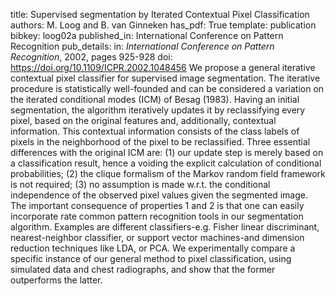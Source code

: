 title: Supervised segmentation by Iterated Contextual Pixel Classification
authors: M. Loog and B. van Ginneken
has_pdf: True
template: publication
bibkey: loog02a
published_in: International Conference on Pattern Recognition
pub_details: in: <i>International Conference on Pattern Recognition</i>, 2002, pages 925-928
doi: https://doi.org/10.1109/ICPR.2002.1048456
We propose a general iterative contextual pixel classifier for supervised image segmentation. The iterative procedure is statistically well-founded and can be considered a variation on the iterated conditional modes (ICM) of Besag (1983). Having an initial segmentation, the algorithm iteratively updates it by reclassifying every pixel, based on the original features and, additionally, contextual information. This contextual information consists of the class labels of pixels in the neighborhood of the pixel to be reclassified. Three essential differences with the original ICM are: (1) our update step is merely based on a classification result, hence a voiding the explicit calculation of conditional probabilities; (2) the clique formalism of the Markov random field framework is not required; (3) no assumption is made w.r.t. the conditional independence of the observed pixel values given the segmented image. The important consequence of properties 1 and 2 is that one can easily incorporate rate common pattern recognition tools in our segmentation algorithm. Examples are different classifiers-e.g. Fisher linear discriminant, nearest-neighbor classifier, or support vector machines-and dimension reduction techniques like LDA, or PCA. We experimentally compare a specific instance of our general method to pixel classification, using simulated data and chest radiographs, and show that the former outperforms the latter.

